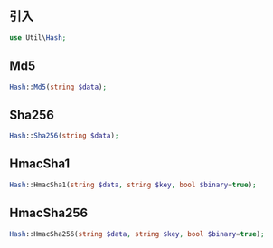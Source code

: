 ## 引入
```php
use Util\Hash;
```

## Md5
```php
Hash::Md5(string $data);
```

## Sha256
```php
Hash::Sha256(string $data);
```

## HmacSha1
```php
Hash::HmacSha1(string $data, string $key, bool $binary=true);
```

## HmacSha256
```php
Hash::HmacSha256(string $data, string $key, bool $binary=true);
```
